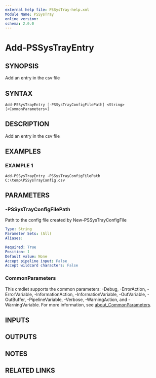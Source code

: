 ```yaml
---
external help file: PSSysTray-help.xml
Module Name: PSSysTray
online version:
schema: 2.0.0
---
```


# Add-PSSysTrayEntry

## SYNOPSIS
Add an entry in the csv file

## SYNTAX

```
Add-PSSysTrayEntry [-PSSysTrayConfigFilePath] <String> [<CommonParameters>]
```

## DESCRIPTION
Add an entry in the csv file

## EXAMPLES

### EXAMPLE 1
```
Add-PSSysTrayEntry -PSSysTrayConfigFilePath C:\temp\PSSysTrayConfig.csv
```

## PARAMETERS

### -PSSysTrayConfigFilePath
Path to the config file created by New-PSSysTrayConfigFile

```yaml
Type: String
Parameter Sets: (All)
Aliases:

Required: True
Position: 1
Default value: None
Accept pipeline input: False
Accept wildcard characters: False
```

### CommonParameters
This cmdlet supports the common parameters: -Debug, -ErrorAction, -ErrorVariable, -InformationAction, -InformationVariable, -OutVariable, -OutBuffer, -PipelineVariable, -Verbose, -WarningAction, and -WarningVariable. For more information, see [about_CommonParameters](http://go.microsoft.com/fwlink/?LinkID=113216).

## INPUTS

## OUTPUTS

## NOTES

## RELATED LINKS
